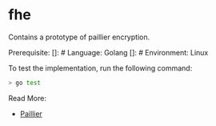 # fhe

Contains a prototype of paillier encryption.

Prerequisite:
[]: # Language: Golang
[]: # Environment: Linux

To test the implementation, run the following command:
```bash
> go test 
```

Read More:
- [Paillier](https://en.wikipedia.org/wiki/Paillier_cryptography)
